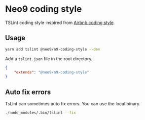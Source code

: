 # Neo9 coding style

TSLint coding style inspired from [Airbnb coding style](https://github.com/airbnb/javascript).

## Usage

```bash
yarn add tslint @neo9/n9-coding-style --dev
```

Add a `tslint.json` file in the root directory.

```json
{
	"extends": "@neo9/n9-coding-style"
}
```

## Auto fix errors

TsLint can sometimes auto fix errors.
You can use the local binary.

```bash
./node_modules/.bin/tslint --fix
```
